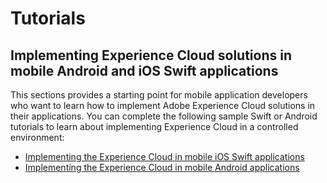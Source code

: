 # Tutorials

## Implementing Experience Cloud solutions in mobile Android and iOS Swift applications

This sections provides a starting point for mobile application developers who want to learn how to implement Adobe Experience Cloud solutions in their applications. You can complete the following sample Swift or Android tutorials to learn about implementing Experience Cloud in a controlled environment:

* [Implementing the Experience Cloud in mobile iOS Swift applications](https://experienceleague.adobe.com/docs/launch-learn/implementing-in-mobile-ios-swift-apps-with-launch/index.html)
* [Implementing the Experience Cloud in mobile Android applications](https://experienceleague.adobe.com/docs/launch-learn/implementing-in-mobile-android-apps-with-launch/index.html)
